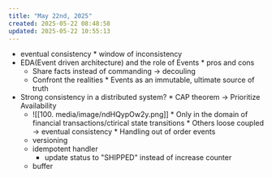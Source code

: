```yaml
---
title: "May 22nd, 2025"
created: 2025-05-22 08:48:58
updated: 2025-05-22 10:55:13
---
```

  *  eventual consistency
    * window of inconsistency
  *  EDA(Event driven architecture) and the role of Events
    * pros and cons
      * Share facts instead of commanding -> decouling
      * Confront the realities
    * Events as an immutable, ultimate source of truth
  *  Strong consistency in a distributed system?
    * CAP theorem -> Prioritize Availability
      * ![[100. media/image/ndHQypOw2y.png]]
    * Only in the domain of financial transactions/ctirical state transitions
    * Others loose coupled -> eventual consistency
    * Handling out of order events
      * versioning
      * idempotent handler
        * update status to "SHIPPED" instead of increase counter
      * buffer